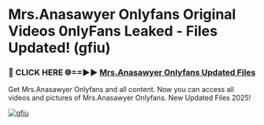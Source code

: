 # Mrs.Anasawyer Onlyfans Original Videos 0nlyFans Leaked - Files Updated! (gfiu)

<h3>🔴 CLICK HERE 🌐==►► <a href="https://tinyurl.com/2m67pmp6" rel="nofollow">Mrs.Anasawyer Onlyfans Updated Files</a></h3>

Get Mrs.Anasawyer Onlyfans and all content. Now you can access all videos and pictures of Mrs.Anasawyer Onlyfans. New Updated Files 2025!

[![gfiu](https://i.imgur.com/H4QAA4z.gif)](https://tinyurl.com/2m67pmp6)